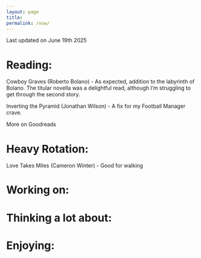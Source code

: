 ```yaml
---
layout: page
title: 
permalink: /now/
---
```



Last updated on June 19th 2025

# Reading:

Cowboy Graves (Roberto Bolano) - As expected, addition to the labyrinth of Bolano. The titular novella  was a delightful read, although I’m struggling to get through the second story.

Inverting the Pyramid (Jonathan Wilson) - A fix for my Football Manager crave.

More on Goodreads

# Heavy Rotation:

Love Takes Miles (Cameron Winter) - Good for walking

# Working on:

# Thinking a lot about:

# Enjoying:

